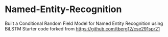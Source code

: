 # Named-Entity-Recognition

Built a Conditional Random Field Model for Named Entity Recognition using BiLSTM 
Starter code forked from https://github.com/tberg12/cse291spr21
